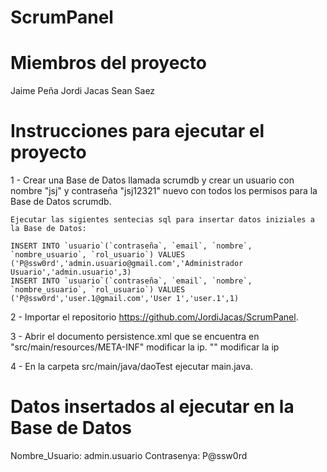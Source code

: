 # ScrumPanel

Miembros del proyecto
===========================================
Jaime Peña
Jordi Jacas
Sean Saez

Instrucciones para ejecutar el proyecto
===========================================

1 - Crear una Base de Datos llamada scrumdb y crear un usuario con nombre "jsj" y contraseña "jsj12321" 
    nuevo con todos los permisos para la Base de Datos scrumdb.
    
    Ejecutar las sigientes sentecias sql para insertar datos iniziales a la Base de Datos:
    
    INSERT INTO `usuario`(`contraseña`, `email`, `nombre`, `nombre_usuario`, `rol_usuario`) VALUES  ('P@ssw0rd','admin.usuario@gmail.com','Administrador Usuario','admin.usuario',3)
    INSERT INTO `usuario`(`contraseña`, `email`, `nombre`, `nombre_usuario`, `rol_usuario`) VALUES ('P@ssw0rd','user.1@gmail.com','User 1','user.1',1)

2 - Importar el repositorio https://github.com/JordiJacas/ScrumPanel.

3 - Abrir el documento persistence.xml que se encuentra en "src/main/resources/META-INF"
    modificar la ip.
    "<property name="javax.persistence.jdbc.url" value="jdbc:mysql://<IP>:3306/scrumdb?serverTimezone=UTC" />"
    modificar la ip
    
4 - En la carpeta src/main/java/daoTest ejecutar main.java.


Datos insertados al ejecutar en la Base de Datos
===================================================
Nombre_Usuario: admin.usuario
Contrasenya: P@ssw0rd
